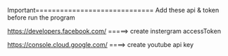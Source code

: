 Important=============================
Add these api & token before run the program


https://developers.facebook.com/ =====> create instergram accessToken



https://console.cloud.google.com/ ====> create youtube api key
